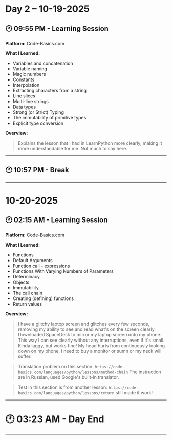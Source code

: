 # Day 2 – 10-19-2025

## 🕐 09:55 PM - Learning Session
**Platform:** Code-Basics.com

**What I Learned:**
- Variables and concatenation
- Variable naming
- Magic numbers
- Constants
- Interpolation
- Extracting characters from a string
- Line slices
- Multi-line strings
- Data types
- Strong (or Strict) Typing
- The immutability of primitive types
- Explicit type conversion

**Overview:**
> Explains the lesson that I had in LearnPython more clearly, making it more understandable for me. Not much to say here.

---

## 🕐 10:57 PM - Break

---

# 10-20-2025

## 🕐 02:15 AM - Learning Session

**Platform:** Code-Basics.com

**What I Learned:**
- Functions
- Default Arguments
- Function call - expressions
- Functions With Varying Numbers of Parameters
- Determinacy
- Objects
- Immutability
- The call chain
- Creating (defining) functions
- Return values

**Overview:**
> I have a glitchy laptop screen and glitches every few seconds, removing my ability to see and read what's on the screen clearly. Downloaded SpaceDesk to mirror my laptop screen onto my phone. This way I can see clearly without any interruptions, even if it's small. Kinda laggy, but works fine! My head hurts from continuously looking down on my phone, I need to buy a monitor or sumn or my neck will suffer.

> Translation problem on this section: `https://code-basics.com/languages/python/lessons/method-chain` The instruction are in Russian, used Google's built-in translator.

> Test in this section is from another lesson: `https://code-basics.com/languages/python/lessons/return` still made it work!

---

# 🕐 03:23 AM - Day End

---